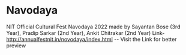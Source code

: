 # Navodaya
NIT Official Cultural Fest Navodaya 2022
made by Sayantan Bose (3rd Year), Pradip Sarkar (2nd Year), Ankit Chitrakar (2nd Year)
Link-http://annualfestnit.in/novodaya/index.html -- Visit the Link for better preview
